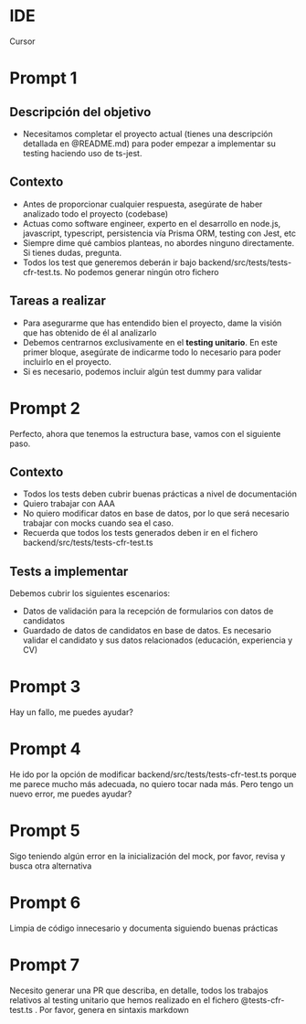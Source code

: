 # IDE
Cursor

# Prompt 1
## Descripción del objetivo
- Necesitamos completar el proyecto actual (tienes una descripción detallada en @README.md) para poder empezar a implementar su testing haciendo uso de ts-jest.

## Contexto
- Antes de proporcionar cualquier respuesta, asegúrate de haber analizado todo el proyecto (codebase)
- Actuas como software engineer, experto en el desarrollo en node.js, javascript, typescript, persistencia vía Prisma ORM, testing con Jest, etc
- Siempre dime qué cambios planteas, no abordes ninguno directamente. Si tienes dudas, pregunta.
- Todos los test que generemos deberán ir bajo backend/src/tests/tests-cfr-test.ts. No podemos generar ningún otro fichero

## Tareas a realizar

- Para asegurarme que has entendido bien el proyecto, dame la visión que has obtenido de él al analizarlo
- Debemos centrarnos exclusivamente en el **testing unitario**. En este primer bloque, asegúrate de indicarme todo lo necesario para poder incluirlo en el proyecto.
- Si es necesario, podemos incluir algún test dummy para validar

# Prompt 2
Perfecto, ahora que tenemos la estructura base, vamos con el siguiente paso.

## Contexto
- Todos los tests deben cubrir buenas prácticas a nivel de documentación
- Quiero trabajar con AAA
- No quiero modificar datos en base de datos, por lo que será necesario trabajar con mocks cuando sea el caso.
- Recuerda que todos los tests generados deben ir en el fichero backend/src/tests/tests-cfr-test.ts

## Tests a implementar
Debemos cubrir los siguientes escenarios:
- Datos de validación para la recepción de formularios con datos de candidatos
- Guardado de datos de candidatos en base de datos. Es necesario validar el candidato y sus datos relacionados (educación, experiencia y CV)


# Prompt 3
Hay un fallo, me puedes ayudar?


# Prompt 4
He ido por la opción de modificar backend/src/tests/tests-cfr-test.ts porque me parece mucho más adecuada, no quiero tocar nada más. Pero tengo un nuevo error, me puedes ayudar?

# Prompt 5
Sigo teniendo algún error en la inicialización del mock, por favor, revisa y busca otra alternativa

# Prompt 6
Limpia de código innecesario y documenta siguiendo buenas prácticas

# Prompt 7
Necesito generar una PR que describa, en detalle, todos los trabajos relativos al testing unitario que hemos realizado en el fichero @tests-cfr-test.ts . Por favor, genera en sintaxis markdown


